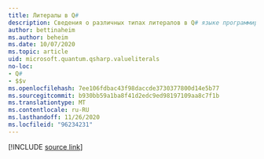```yaml
---
title: Литералы в Q#
description: Сведения о различных типах литералов в Q# языке программирования.
author: bettinaheim
ms.author: beheim
ms.date: 10/07/2020
ms.topic: article
uid: microsoft.quantum.qsharp.valueliterals
no-loc:
- Q#
- $$v
ms.openlocfilehash: 7ee106fdbac43f98daccde3730377800d14e5b77
ms.sourcegitcommit: b930bb59a1ba8f41d2edc9ed98197109aa8c7f1b
ms.translationtype: MT
ms.contentlocale: ru-RU
ms.lasthandoff: 11/26/2020
ms.locfileid: "96234231"
---
```

<!---
# Literals in Q#
-->

[!INCLUDE [source link](~/includes/qsharp-language/Specifications/Language/3_Expressions/ValueLiterals.md)]

